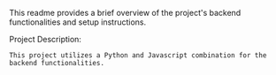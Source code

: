 This readme provides a brief overview of the project's backend functionalities and setup instructions.

Project Description:

    This project utilizes a Python and Javascript combination for the backend functionalities.
